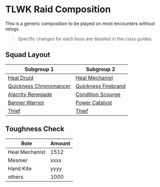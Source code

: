 # TLWK Raid Composition

This is a generic composition
to be played on most encounters
without relogs.

> Specific changes for each boss
are detailed in the class guides.

## Squad Layout

| Subgroup 1                                 | Subgroup 2                                 |
| ------------------------------------------ | ------------------------------------------ |
| [Heal Druid](/roles/ranger.md)             | [Heal Mechanist](/roles/engineer.md)       |
| [Quickness Chronomancer](/roles/mesmer.md) | [Quickness Firebrand](/roles/guardian.md)  |
| [Alacrity Renegade](/roles/revanant.md)    | [Condition Scourge](/roles/necromancer.md) |
| [Banner Warrior](/roles/warrior.md)        | [Power Catalyst](/roles/elementalist.md)   |
| [Thief](/roles/thief.md)                   | [Thief](/roles/thief.md)                   |

## Toughness Check

| Role           | Amount |
| -------------  | ------ |
| Heal Mechanist | 1512   | 
| Mesmer         | xxxx   |
| Hand Kite      | yyyy   |
| others         | 1000   |

